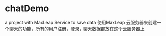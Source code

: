 # chatDemo
a project with MaxLeap Service to save data
使用MaxLeap 云服务器来创建一个聊天的功能，所有的用户注册，登录，聊天数据都放在这个云服务器上
